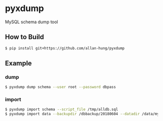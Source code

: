 # pyxdump

MySQL schema dump tool

## How to Build
```sh
$ pip install git+https://github.com/allan-hung/pyxdump
```
    
## Example
### dump
```sh
$ pyxdump dump schema --user root --password dbpass
```

### import
```sh
$ pyxdump import schema --script_file /tmp/alldb.sql
$ pyxdump import data --backupdir /dbbackup/20180604 --datadir /data/mysql
```
